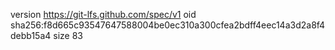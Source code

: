 version https://git-lfs.github.com/spec/v1
oid sha256:f8d665c93547647588004be0ec310a300cfea2bdff4eec14a3d2a8f4debb15a4
size 83
